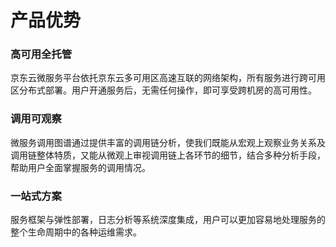 # 产品优势
### 高可用全托管
京东云微服务平台依托京东云多可用区高速互联的网络架构，所有服务进行跨可用区分布式部署。用户开通服务后，无需任何操作，即可享受跨机房的高可用性。


### 调用可观察
微服务调用图谱通过提供丰富的调用链分析，使我们既能从宏观上观察业务关系及调用链整体特质，又能从微观上审视调用链上各环节的细节，结合多种分析手段，帮助用户全面掌握服务的调用情况。

### 一站式方案
服务框架与弹性部署，日志分析等系统深度集成，用户可以更加容易地处理服务的整个生命周期中的各种运维需求。
